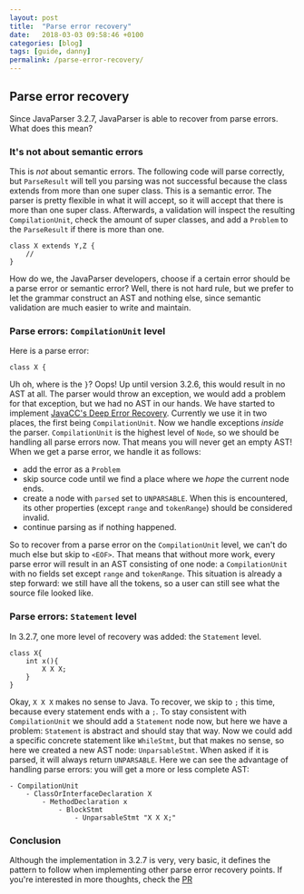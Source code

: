 ```yaml
---
layout: post
title:  "Parse error recovery"
date:   2018-03-03 09:58:46 +0100
categories: [blog]
tags: [guide, danny]
permalink: /parse-error-recovery/
---
```


## Parse error recovery

Since JavaParser 3.2.7, JavaParser is able to recover from parse errors. What does this mean?

### It's not about semantic errors

This is _not_ about semantic errors. The following code will parse correctly, but `ParseResult` will tell you parsing was not successful because the class extends from more than one super class. This is a semantic error. The parser is pretty flexible in what it will accept, so it will accept that there is more than one super class. Afterwards, a validation will inspect the resulting `CompilationUnit`, check the amount of super classes, and add a `Problem` to the `ParseResult` if there is more than one.

    class X extends Y,Z {
        //
    }

How do we, the JavaParser developers, choose if a certain error should be a parse error or semantic error? Well, there is not hard rule, but we prefer to let the grammar construct an AST and nothing else, since semantic validation are much easier to write and maintain.

### Parse errors: `CompilationUnit` level

Here is a parse error:

    class X {

Uh oh, where is the `}`? Oops! Up until version 3.2.6, this would result in no AST at all. The parser would throw an exception, we would add a problem for that exception, but we had no AST in our hands. We have started to implement [JavaCC's Deep Error Recovery](https://www.cs.purdue.edu/homes/hosking/javacc/doc/errorrecovery.html). Currently we use it in two places, the first being `CompilationUnit`. Now we handle exceptions _inside_ the parser. `CompilationUnit` is the highest level of `Node`, so we should be handling all parse errors now. That means you will never get an empty AST! When we get a parse error, we handle it as follows:

*   add the error as a `Problem`
*   skip source code until we find a place where we _hope_ the current node ends.
*   create a node with `parsed` set to `UNPARSABLE`. When this is encountered, its other properties (except `range` and `tokenRange`) should be considered invalid.
*   continue parsing as if nothing happened.

So to recover from a parse error on the `CompilationUnit` level, we can't do much else but skip to `<EOF>`. That means that without more work, every parse error will result in an AST consisting of one node: a `CompilationUnit` with no fields set except `range` and `tokenRange`. This situation is already a step forward: we still have all the tokens, so a user can still see what the source file looked like.

### Parse errors: `Statement` level

In 3.2.7, one more level of recovery was added: the `Statement` level.

    class X{
        int x(){
            X X X;
        }
    }

Okay, `X X X` makes no sense to Java. To recover, we skip to `;` this time, because every statement ends with a `;`. To stay consistent with `CompilationUnit` we should add a `Statement` node now, but here we have a problem: `Statement` is abstract and should stay that way. Now we could add a specific concrete statement like `WhileStmt`, but that makes no sense, so here we created a new AST node: `UnparsableStmt`. When asked if it is parsed, it will always return `UNPARSABLE`. Here we can see the advantage of handling parse errors: you will get a more or less complete AST:

    - CompilationUnit
        - ClassOrInterfaceDeclaration X
            - MethodDeclaration x
                - BlockStmt
                    - UnparsableStmt "X X X;"

### Conclusion

Although the implementation in 3.2.7 is very, very basic, it defines the pattern to follow when implementing other parse error recovery points. If you're interested in more thoughts, check the [PR](https://github.com/javaparser/javaparser/pull/952)